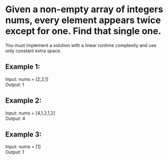 # Given a non-empty array of integers nums, every element appears twice except for one. Find that single one.

You must implement a solution with a linear runtime complexity and use only constant extra space.

 

## Example 1:

Input: nums = [2,2,1]  
Output: 1
## Example 2:

Input: nums = [4,1,2,1,2]  
Output: 4
## Example 3:

Input: nums = [1]  
Output: 1
